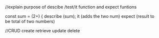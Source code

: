 //explain purpose of descibe /test/it function and expect funtions

const sum = (2+) {
describe (sum);
it (adds the two num)
expect (result to be total of two numbers)

//CRUD
create retrieve update delete
